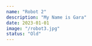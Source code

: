 ```yaml
---
name: "Robot 2"
description: "My Name is Gara"
date: 2023-01-01
image: "/robot3.jpg"
status: "Old"
---
```

